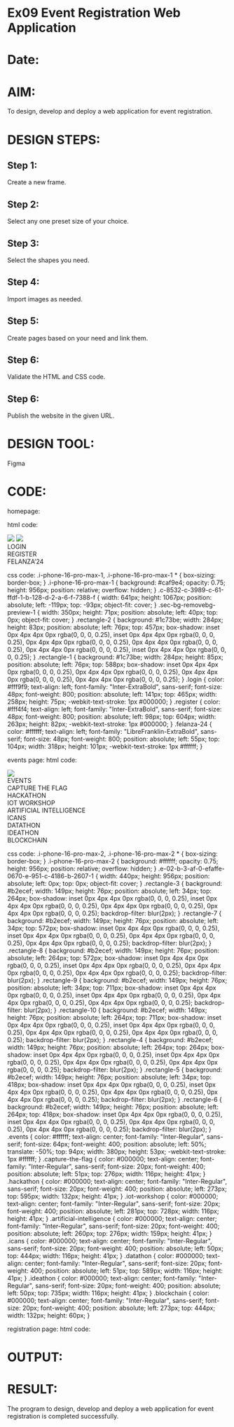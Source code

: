 # Ex09 Event Registration Web Application
# Date:
# AIM:
To design, develop and deploy a web application for event registration.

# DESIGN STEPS:
## Step 1:
Create a new frame.

## Step 2:
Select any one preset size of your choice.

## Step 3:
Select the shapes you need.

## Step 4:
Import images as needed.

## Step 5:
Create pages based on your need and link them.

## Step 6:
Validate the HTML and CSS code.

## Step 6:
Publish the website in the given URL.

# DESIGN TOOL:
Figma

# CODE:

homepage:

html code:
    <div class="i-phone-16-pro-max-1">
      <img
        class="c-8532-c-3989-c-61-ffdf-1-b-128-d-2-a-6-f-7388-f"
        src="c-8532-c-3989-c-61-ffdf-1-b-128-d-2-a-6-f-7388-f0.png"
      />
      <img class="sec-bg-removebg-preview-1" src="sec-bg-removebg-preview-10.png" />
      <div class="rectangle-2"></div>
      <div class="rectangle-1"></div>
      <div class="login">LOGIN</div>
      <div class="register">REGISTER</div>
      <div class="felanza-24">FELANZA’24</div>
    </div>

css code:
    .i-phone-16-pro-max-1,
    .i-phone-16-pro-max-1 * {
      box-sizing: border-box;
    }
    .i-phone-16-pro-max-1 {
      background: #caf9e4;
      opacity: 0.75;
      height: 956px;
      position: relative;
      overflow: hidden;
    }
    .c-8532-c-3989-c-61-ffdf-1-b-128-d-2-a-6-f-7388-f {
      width: 641px;
      height: 1067px;
      position: absolute;
      left: -119px;
      top: -93px;
      object-fit: cover;
    }
    .sec-bg-removebg-preview-1 {
      width: 350px;
      height: 71px;
      position: absolute;
      left: 40px;
      top: 0px;
      object-fit: cover;
    }
    .rectangle-2 {
      background: #1c73be;
      width: 284px;
      height: 83px;
      position: absolute;
      left: 76px;
      top: 457px;
      box-shadow: inset 0px 4px 4px 0px rgba(0, 0, 0, 0.25),
        inset 0px 4px 4px 0px rgba(0, 0, 0, 0.25),
        0px 4px 4px 0px rgba(0, 0, 0, 0.25), 0px 4px 4px 0px rgba(0, 0, 0, 0.25),
        0px 4px 4px 0px rgba(0, 0, 0, 0.25),
        inset 0px 4px 4px 0px rgba(0, 0, 0, 0.25);
    }
    .rectangle-1 {
      background: #1c73be;
      width: 284px;
      height: 85px;
      position: absolute;
      left: 76px;
      top: 588px;
      box-shadow: inset 0px 4px 4px 0px rgba(0, 0, 0, 0.25),
        0px 4px 4px 0px rgba(0, 0, 0, 0.25), 0px 4px 4px 0px rgba(0, 0, 0, 0.25),
        0px 4px 4px 0px rgba(0, 0, 0, 0.25);
    }
    .login {
      color: #fff9f9;
      text-align: left;
      font-family: "Inter-ExtraBold", sans-serif;
      font-size: 48px;
      font-weight: 800;
      position: absolute;
      left: 141px;
      top: 465px;
      width: 258px;
      height: 75px;
      -webkit-text-stroke: 1px #000000;
    }
    .register {
      color: #fff4f4;
      text-align: left;
      font-family: "Inter-ExtraBold", sans-serif;
      font-size: 48px;
      font-weight: 800;
      position: absolute;
      left: 98px;
      top: 604px;
      width: 263px;
      height: 82px;
      -webkit-text-stroke: 1px #000000;
    }
    .felanza-24 {
      color: #ffffff;
      text-align: left;
      font-family: "LibreFranklin-ExtraBold", sans-serif;
      font-size: 48px;
      font-weight: 800;
      position: absolute;
      left: 55px;
      top: 104px;
      width: 318px;
      height: 101px;
      -webkit-text-stroke: 1px #ffffff;
    }

events page:
html code:
    <div class="i-phone-16-pro-max-2">
      <img
        class="e-02-b-3-af-0-efaffe-0670-e-951-c-4186-b-2607-1"
        src="e-02-b-3-af-0-efaffe-0670-e-951-c-4186-b-2607-10.png"
      />
      <div class="rectangle-3"></div>
      <div class="rectangle-7"></div>
      <div class="rectangle-8"></div>
      <div class="rectangle-9"></div>
      <div class="rectangle-10"></div>
      <div class="rectangle-4"></div>
      <div class="rectangle-5"></div>
      <div class="rectangle-6"></div>
      <div class="events">EVENTS</div>
      <div class="capture-the-flag">CAPTURE THE FLAG</div>
      <div class="hackathon">HACKATHON</div>
      <div class="iot-workshop">IOT WORKSHOP</div>
      <div class="artificial-intelligence">ARTIFICIAL INTELLIGENCE</div>
      <div class="icans">ICANS</div>
      <div class="datathon">DATATHON</div>
      <div class="ideathon">IDEATHON</div>
      <div class="blockchain">BLOCKCHAIN</div>
    </div>

css code:
    .i-phone-16-pro-max-2,
    .i-phone-16-pro-max-2 * {
      box-sizing: border-box;
    }
    .i-phone-16-pro-max-2 {
      background: #ffffff;
      opacity: 0.75;
      height: 956px;
      position: relative;
      overflow: hidden;
    }
    .e-02-b-3-af-0-efaffe-0670-e-951-c-4186-b-2607-1 {
      width: 440px;
      height: 956px;
      position: absolute;
      left: 0px;
      top: 0px;
      object-fit: cover;
    }
    .rectangle-3 {
      background: #b2ecef;
      width: 149px;
      height: 76px;
      position: absolute;
      left: 34px;
      top: 264px;
      box-shadow: inset 0px 4px 4px 0px rgba(0, 0, 0, 0.25),
        inset 0px 4px 4px 0px rgba(0, 0, 0, 0.25),
        0px 4px 4px 0px rgba(0, 0, 0, 0.25), 0px 4px 4px 0px rgba(0, 0, 0, 0.25);
      backdrop-filter: blur(2px);
    }
    .rectangle-7 {
      background: #b2ecef;
      width: 149px;
      height: 76px;
      position: absolute;
      left: 34px;
      top: 572px;
      box-shadow: inset 0px 4px 4px 0px rgba(0, 0, 0, 0.25),
        inset 0px 4px 4px 0px rgba(0, 0, 0, 0.25),
        0px 4px 4px 0px rgba(0, 0, 0, 0.25), 0px 4px 4px 0px rgba(0, 0, 0, 0.25);
      backdrop-filter: blur(2px);
    }
    .rectangle-8 {
      background: #b2ecef;
      width: 149px;
      height: 76px;
      position: absolute;
      left: 264px;
      top: 572px;
      box-shadow: inset 0px 4px 4px 0px rgba(0, 0, 0, 0.25),
        inset 0px 4px 4px 0px rgba(0, 0, 0, 0.25),
        0px 4px 4px 0px rgba(0, 0, 0, 0.25), 0px 4px 4px 0px rgba(0, 0, 0, 0.25);
      backdrop-filter: blur(2px);
    }
    .rectangle-9 {
      background: #b2ecef;
      width: 149px;
      height: 76px;
      position: absolute;
      left: 34px;
      top: 711px;
      box-shadow: inset 0px 4px 4px 0px rgba(0, 0, 0, 0.25),
        inset 0px 4px 4px 0px rgba(0, 0, 0, 0.25),
        0px 4px 4px 0px rgba(0, 0, 0, 0.25), 0px 4px 4px 0px rgba(0, 0, 0, 0.25);
      backdrop-filter: blur(2px);
    }
    .rectangle-10 {
      background: #b2ecef;
      width: 149px;
      height: 76px;
      position: absolute;
      left: 264px;
      top: 711px;
      box-shadow: inset 0px 4px 4px 0px rgba(0, 0, 0, 0.25),
        inset 0px 4px 4px 0px rgba(0, 0, 0, 0.25),
        0px 4px 4px 0px rgba(0, 0, 0, 0.25), 0px 4px 4px 0px rgba(0, 0, 0, 0.25);
      backdrop-filter: blur(2px);
    }
    .rectangle-4 {
      background: #b2ecef;
      width: 149px;
      height: 76px;
      position: absolute;
      left: 264px;
      top: 264px;
      box-shadow: inset 0px 4px 4px 0px rgba(0, 0, 0, 0.25),
        inset 0px 4px 4px 0px rgba(0, 0, 0, 0.25),
        0px 4px 4px 0px rgba(0, 0, 0, 0.25), 0px 4px 4px 0px rgba(0, 0, 0, 0.25);
      backdrop-filter: blur(2px);
    }
    .rectangle-5 {
      background: #b2ecef;
      width: 149px;
      height: 76px;
      position: absolute;
      left: 34px;
      top: 418px;
      box-shadow: inset 0px 4px 4px 0px rgba(0, 0, 0, 0.25),
        inset 0px 4px 4px 0px rgba(0, 0, 0, 0.25),
        0px 4px 4px 0px rgba(0, 0, 0, 0.25), 0px 4px 4px 0px rgba(0, 0, 0, 0.25);
      backdrop-filter: blur(2px);
    }
    .rectangle-6 {
      background: #b2ecef;
      width: 149px;
      height: 76px;
      position: absolute;
      left: 264px;
      top: 418px;
      box-shadow: inset 0px 4px 4px 0px rgba(0, 0, 0, 0.25),
        inset 0px 4px 4px 0px rgba(0, 0, 0, 0.25),
        0px 4px 4px 0px rgba(0, 0, 0, 0.25), 0px 4px 4px 0px rgba(0, 0, 0, 0.25);
      backdrop-filter: blur(2px);
    }
    .events {
      color: #ffffff;
      text-align: center;
      font-family: "Inter-Regular", sans-serif;
      font-size: 64px;
      font-weight: 400;
      position: absolute;
      left: 50%;
      translate: -50%;
      top: 94px;
      width: 380px;
      height: 53px;
      -webkit-text-stroke: 1px #ffffff;
    }
    .capture-the-flag {
      color: #000000;
      text-align: center;
      font-family: "Inter-Regular", sans-serif;
      font-size: 20px;
      font-weight: 400;
      position: absolute;
      left: 51px;
      top: 276px;
      width: 116px;
      height: 41px;
    }
    .hackathon {
      color: #000000;
      text-align: center;
      font-family: "Inter-Regular", sans-serif;
      font-size: 20px;
      font-weight: 400;
      position: absolute;
      left: 273px;
      top: 595px;
      width: 132px;
      height: 41px;
    }
    .iot-workshop {
      color: #000000;
      text-align: center;
      font-family: "Inter-Regular", sans-serif;
      font-size: 20px;
      font-weight: 400;
      position: absolute;
      left: 281px;
      top: 728px;
      width: 116px;
      height: 41px;
    }
    .artificial-intelligence {
      color: #000000;
      text-align: center;
      font-family: "Inter-Regular", sans-serif;
      font-size: 20px;
      font-weight: 400;
      position: absolute;
      left: 260px;
      top: 276px;
      width: 159px;
      height: 41px;
    }
    .icans {
      color: #000000;
      text-align: center;
      font-family: "Inter-Regular", sans-serif;
      font-size: 20px;
      font-weight: 400;
      position: absolute;
      left: 50px;
      top: 444px;
      width: 116px;
      height: 41px;
    }
    .datathon {
      color: #000000;
      text-align: center;
      font-family: "Inter-Regular", sans-serif;
      font-size: 20px;
      font-weight: 400;
      position: absolute;
      left: 51px;
      top: 589px;
      width: 116px;
      height: 41px;
    }
    .ideathon {
      color: #000000;
      text-align: center;
      font-family: "Inter-Regular", sans-serif;
      font-size: 20px;
      font-weight: 400;
      position: absolute;
      left: 50px;
      top: 735px;
      width: 116px;
      height: 41px;
    }
    .blockchain {
      color: #000000;
      text-align: center;
      font-family: "Inter-Regular", sans-serif;
      font-size: 20px;
      font-weight: 400;
      position: absolute;
      left: 273px;
      top: 444px;
      width: 132px;
      height: 60px;
    }

registration page:
html code:

# OUTPUT:
# RESULT:
The program to design, develop and deploy a web application for event registration is completed successfully.
